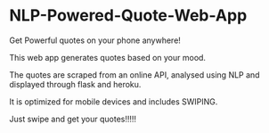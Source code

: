 # NLP-Powered-Quote-Web-App
Get Powerful quotes on your phone anywhere!

This web app generates quotes based on your mood.

The quotes are scraped from an online API, analysed using NLP and displayed through flask and heroku.

It is optimized for mobile devices and includes SWIPING.

Just swipe and get your quotes!!!!!

